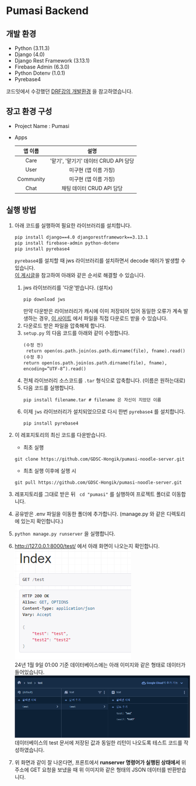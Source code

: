 # Pumasi Backend
## 개발 환경
- Python (3.11.3)
- Django (4.0)
- Django Rest Framework (3.13.1)
- Firebase Admin (6.3.0)
- Python Dotenv (1.0.1)
- Pyrebase4

코드잇에서 수강했던 [DRF강의 개발환경](https://www.codeit.kr/topics/django-rest-framework/lessons/5826) 을 참고하였습니다.

## 장고 환경 구성
- Project Name : Pumasi

- Apps    

  |   앱 이름    |             설명              |   
  |:---------:|:---------------------------:|   
  |   Care    | '맡기', '맡기기' 데이터 CRUD API 담당 |   
  |   User    |        미구현 (앱 이름 가칭)        |   
  | Community |        미구현 (앱 이름 가칭)        |
  |   Chat    |     채팅 데이터 CRUD API 담당      |

## 실행 방법
1. 아래 코드를 실행하여 필요한 라이브러리를 설치합니다.   
    ```
    pip install django==4.0 djangorestframework==3.13.1
    pip install firebase-admin python-dotenv
    pip install pyrebase4
    ```

    ```pyrebase4```를 설치할 때 jws 라이브러리를 설치하면서 decode 에러가 발생할 수 있습니다.   
    [이 게시글](https://wesely.github.io/pip,%20python,%20pip/Fix-'cp950'-Error-when-using-'pip-install'/)을 참고하여 아래와 같은 순서로 해결할 수 있습니다.   
   1.  jws 라이브러리를 '다운'받습니다. (설치x)
       ```
       pip download jws
       ```
       만약 다운받은 라이브러리가 캐시에 이미 저장되어 있어 동일한 오류가 계속 발생하는 경우, [이 사이트](https://pypi.org/project/jws/) 에서 파일을 직접 다운로드 받을 수 있습니다.
   2.  다운로드 받은 파일을 압축해제 합니다.
   3.  ```setup.py``` 의 다음 코드를 아래와 같이 수정합니다. 
       ```(python)
       (수정 전)
        return open(os.path.join(os.path.dirname(file), fname).read()
       (수정 후)
       return open(os.path.join(os.path.dirname(file), fname), encoding=”UTF-8”).read()
       ```
   4. 전체 라이브러리 소스코드를 ```.tar``` 형식으로 압축합니다. (이름은 원하는대로)
   5. 다음 코드를 실행합니다.
      ```
      pip install filename.tar # filename 은 자신이 지었던 이름
      ```
   6. 이제 ```jws``` 라이브러리가 설치되었으므로 다시 한번 ```pyrebase4``` 를 설치합니다.
      ```
      pip install pyrebase4
      ```

2. 이 레포지토리의 최신 코드를 다운받습니다.   
   - 최초 실행   
   ```
   git clone https://github.com/GDSC-Hongik/pumasi-noodle-server.git
   ```
   - 최초 실행 이후에 실행 시   
   ```
   git pull https://github.com/GDSC-Hongik/pumasi-noodle-server.git
   ```
3. 레포지토리를 그대로 받은 뒤
    ``` cd "pumasi"``` 를 실행하여 프로젝트 폴더로 이동합니다.
4. 공유받은 .env 파일을 이동한 폴더에 추가합니다. (manage.py 와 같은 디렉토리에 있는지 확인합니다.)  
5. ```python manage.py runserver``` 을 실행합니다.
6. http://127.0.0.1:8000/test/ 에서 아래 화면이 나오는지 확인합니다.   
    ![img.png](img.png)   
    24년 1월 9일 01:00 기준 데이터베이스에는 아래 이미지와 같은 형태로 데이터가 들어있습니다.      
    ![img_1.png](img_1.png)   
    데이터베이스의 test 문서에 저장된 값과 동일한 리턴이 나오도록 테스트 코드를 작성하였습니다.   
7. 위 화면과 같이 잘 나온다면, 프론트에서 __runserver 명령어가 실행된 상태에서__ 위 주소에 GET 요청을 보냈을 때 위 이미지와 같은 형태의 JSON 데이터를 반환받습니다. 
